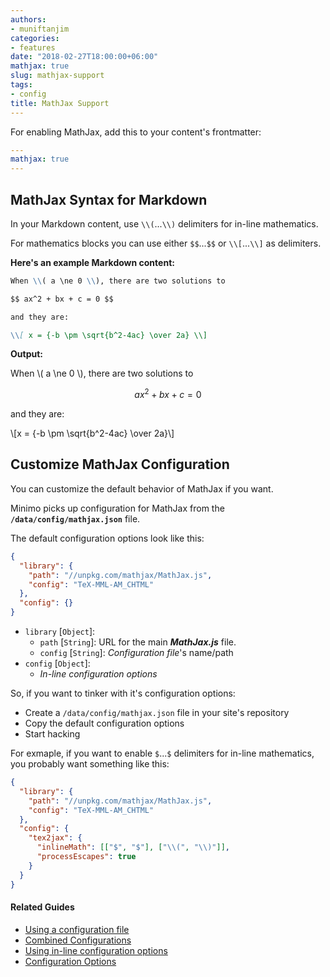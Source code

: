 ```yaml
---
authors:
- muniftanjim
categories:
- features
date: "2018-02-27T18:00:00+06:00"
mathjax: true
slug: mathjax-support
tags:
- config
title: MathJax Support
---
```


For enabling MathJax, add this to your content's frontmatter:

```yaml
---
mathjax: true
---
```

## MathJax Syntax for Markdown

In your Markdown content, use `\\(`...`\\)` delimiters for in-line mathematics.

For mathematics blocks you can use either `$$`...`$$` or `\\[`...`\\]` as delimiters.

**Here's an example Markdown content:**

```md
When \\( a \ne 0 \\), there are two solutions to

$$ ax^2 + bx + c = 0 $$

and they are:

\\[ x = {-b \pm \sqrt{b^2-4ac} \over 2a} \\]
```

**Output:**

When \\( a \ne 0 \\), there are two solutions to

  $$ ax^2 + bx + c = 0 $$

and they are:

\\[x = {-b \pm \sqrt{b^2-4ac} \over 2a}\\]

## Customize MathJax Configuration

You can customize the default behavior of MathJax if you want.

Minimo picks up configuration for MathJax from the **`/data/config/mathjax.json`** file.

The default configuration options look like this:

```json
{
  "library": {
    "path": "//unpkg.com/mathjax/MathJax.js",
    "config": "TeX-MML-AM_CHTML"
  },
  "config": {}
}
```

- `library` [`Object`]:
  - `path` [`String`]: URL for the main **_MathJax.js_** file.
  - `config` [`String`]: _Configuration file_'s name/path
- `config` [`Object`]:
  - _In-line configuration options_

So, if you want to tinker with it's configuration options:

- Create a `/data/config/mathjax.json` file in your site's repository
- Copy the default configuration options
- Start hacking

For exmaple, if you want to enable `$`...`$` delimiters for in-line mathematics, you probably want something like this:

```json
{
  "library": {
    "path": "//unpkg.com/mathjax/MathJax.js",
    "config": "TeX-MML-AM_CHTML"
  },
  "config": {
    "tex2jax": {
      "inlineMath": [["$", "$"], ["\\(", "\\)"]],
      "processEscapes": true
    }
  }
}
```

#### Related Guides

- [Using a configuration file](https://docs.mathjax.org/en/latest/configuration.html#using-a-configuration-file)
- [Combined Configurations](https://docs.mathjax.org/en/latest/config-files.html#combined-configurations)
- [Using in-line configuration options](https://docs.mathjax.org/en/latest/configuration.html#using-in-line-configuration-options)
- [Configuration Options](https://docs.mathjax.org/en/latest/options/index.html)

